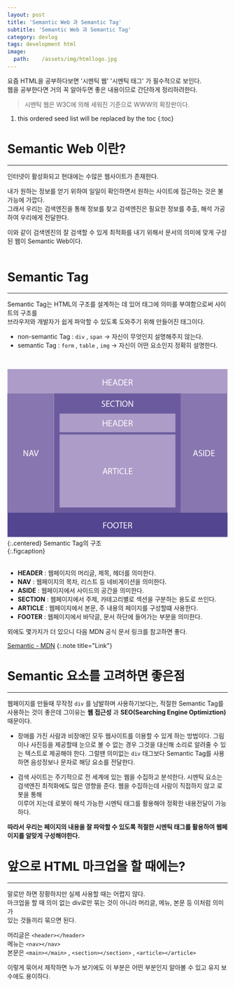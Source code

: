 ```yaml
---
layout: post
title: 'Semantic Web 과 Semantic Tag'
subtitle: 'Semantic Web 과 Semantic Tag'
category: devlog
tags: development html
image:
  path:    /assets/img/htmllogo.jpg
---
```

[Semantic - MDN]:https://developer.mozilla.org/ko/docs/Glossary/Semantics
요즘 HTML을 공부하다보면 '시멘틱 웹' '시멘틱 태그' 가 필수적으로 보인다.  
웹을 공부한다면 거의 꼭 알아두면 좋은 내용이므로 간단하게 정리하려한다.

>시멘틱 웹은 W3C에 의해 세워진 기준으로 WWW의 확장판이다.  

<!--more-->

1. this ordered seed list will be replaced by the toc
{:toc}  

# Semantic Web 이란?  
---  
인터넷이 활성화되고 현대에는 수많은 웹사이트가 존재한다.  

내가 원하는 정보를 얻기 위하여 일일이 확인하면서 원하는 사이트에 접근하는 것은 불가능에 가깝다.  
그래서 우리는 검색엔진을 통해 정보를 찾고 검색엔진은 필요한 정보를 추출, 해석 가공하여 우리에게 전달한다.  

이와 같이 검색엔진의 잘 검색할 수 있게 최적화를 내기 위해서 문서의 의미에 맞게 구성된 웹이 Semantic Web이다.  
<br>  

# Semantic Tag  
---  

Semantic Tag는 HTML의 구조를 설계하는 데 있어 태그에 의미를 부여함으로써 사이트의 구조를  
브라우저와 개발자가 쉽게 파악할 수 있도록 도와주기 위해 만들어진 태그이다.  

* non-semantic Tag : `div` , `span` -> 자신이 무엇인지 설명해주지 않는다.  
* semantic Tag : `form` , `table` , `img` -> 자신이 어떤 요소인지 정확히 설명한다.  

<br>  


![semantic](/assets/img/develop/2022-02-28-develop/2022-02-28-develop.png){:.centered} Semantic Tag의 구조  
{:.figcaption}  
<br>  

* __HEADER__ : 웹페이지의 머리글, 제목, 헤더를 의미한다.  
* __NAV__ : 웹페이지의 목차, 리스트 등 네비게이션을 의미한다.
* __ASIDE__ : 웹페이지에서 사이드의 공간을 의미한다.
* __SECTION__ : 웹페이지에서 주제, 카테고리별로 섹션을 구분하는 용도로 쓰인다.
* __ARTICLE__ : 웹페이지에서 본문, 주 내용의 페이지를 구성할떄 사용한다.
* __FOOTER__ : 웹페이지에서 바닥글, 문서 하단에 들어가는 부분을 의미한다.  

외에도 몇가지가 더 있으니 다음 MDN 공식 문서 링크를 참고하면 좋다.  

[Semantic - MDN]
{:.note title="Link"}  

  
# Semantic 요소를 고려하면 좋은점  
---  

웹페이지를 만들때 무작정 `div` 를 남발하며 사용하기보다는, 적절한 Semantic Tag를  
사용하는 것이 좋은데 그이유는 __웹 접근성__ 과 __SEO(Searching Engine Optimiztion)__ 때문이다.  

* 장애를 가진 사람과 비장애인 모두 웹사이트를 이용할 수 있게 하는 방법이다.
그림이나 사진등을 제공할때 눈으로 볼 수 없는 경우 그것을 대신해 소리로 알려줄 수 있는 텍스트로 제공해야 한다. 
그럴땐 의미없는 `div` 태그보다 Semantic Tag를 사용하면 음성정보나 문자로 해당 요소를 전달한다.  

* 검색 사이트는 주기적으로 전 세계에 있는 웹을 수집하고 분석한다.
시멘틱 요소는 검색엔진 최적화에도 많은 영향을 준다. 웹을 수집하는데 사람이 직접하지 않고 로봇을 통해  
이루어 지는데 로봇이 해석 가능한 시멘틱 태그를 활용해야 정확한 내용전달이 가능하다.

__따라서 우리는 페이지의 내용을 잘 파악할 수 있도록 적절한 시멘틱 태그를 활용하여 웹페이지를 알맞게 구성해야한다.__

# 앞으로 HTML 마크업을 할 때에는?  
---  
말로만 하면 장황하지만 실제 사용할 때는 어렵지 않다.  
마크업을 할 때 의미 없는 div로만 묶는 것이 아니라 머리글, 메뉴, 본문 등 이처럼 의미가  
있는 것들끼리 묶으면 된다.  

머리글은 `<header></header>`  
메뉴는 `<nav></nav>`  
본문은 `<main></main>` , `<section></section>` , `<article></article>`  

이렇게 묶어서 제작하면 누가 보기에도 이 부분은 어떤 부분인지 알아볼 수 있고 유지 보수에도 용이하다.


